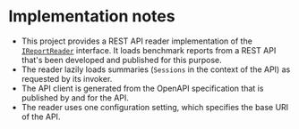 ﻿# Implementation notes

* This project provides a REST API reader implementation of the [`IReportReader`](../Entities/IReportReader.cs) interface. It loads benchmark reports from a REST API that's been developed and published for this purpose.
* The reader lazily loads summaries (`Sessions` in the context of the API) as requested by its invoker.
* The API client is generated from the OpenAPI specification that is published by and for the API.
* The reader uses one configuration setting, which specifies the base URI of the API.
